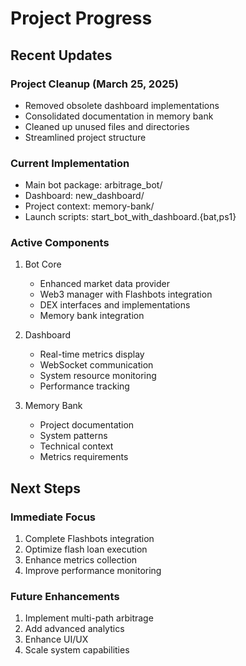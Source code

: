 # Project Progress

## Recent Updates

### Project Cleanup (March 25, 2025)
- Removed obsolete dashboard implementations
- Consolidated documentation in memory bank
- Cleaned up unused files and directories
- Streamlined project structure

### Current Implementation
- Main bot package: arbitrage_bot/
- Dashboard: new_dashboard/
- Project context: memory-bank/
- Launch scripts: start_bot_with_dashboard.{bat,ps1}

### Active Components
1. Bot Core
   - Enhanced market data provider
   - Web3 manager with Flashbots integration
   - DEX interfaces and implementations
   - Memory bank integration

2. Dashboard
   - Real-time metrics display
   - WebSocket communication
   - System resource monitoring
   - Performance tracking

3. Memory Bank
   - Project documentation
   - System patterns
   - Technical context
   - Metrics requirements

## Next Steps

### Immediate Focus
1. Complete Flashbots integration
2. Optimize flash loan execution
3. Enhance metrics collection
4. Improve performance monitoring

### Future Enhancements
1. Implement multi-path arbitrage
2. Add advanced analytics
3. Enhance UI/UX
4. Scale system capabilities